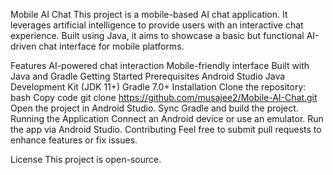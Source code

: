 Mobile AI Chat
This project is a mobile-based AI chat application. It leverages artificial intelligence to provide users with an interactive chat experience. Built using Java, it aims to showcase a basic but functional AI-driven chat interface for mobile platforms.

Features
AI-powered chat interaction
Mobile-friendly interface
Built with Java and Gradle
Getting Started
Prerequisites
Android Studio
Java Development Kit (JDK 11+)
Gradle 7.0+
Installation
Clone the repository:
bash
Copy code
git clone https://github.com/musajee2/Mobile-AI-Chat.git
Open the project in Android Studio.
Sync Gradle and build the project.
Running the Application
Connect an Android device or use an emulator.
Run the app via Android Studio.
Contributing
Feel free to submit pull requests to enhance features or fix issues.

License
This project is open-source.
